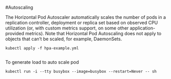 #Autoscaling

The Horizontal Pod Autoscaler automatically scales the number of pods in a replication controller, deployment or replica set based on observed CPU utilization (or, with custom metrics support, on some other application-provided metrics). Note that Horizontal Pod Autoscaling does not apply to objects that can’t be scaled, for example, DaemonSets.


```
kubectl apply -f hpa-example.yml


```

To generate load to auto scale pod

```
kubectl run -i --tty busybox --image=busybox --restart=Never -- sh

```
